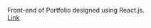 Front-end of Portfolio designed using React.js.<br/>
[Link](https://poojasingh5.github.io/Portfolio/)
